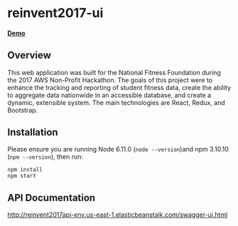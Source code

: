 # reinvent2017-ui

#### [Demo](http://nff-reinvent.s3-website-us-east-1.amazonaws.com/)

## Overview 

This web application was built for the National Fitness Foundation during the
2017 AWS Non-Profit Hackathon. The goals of this project were to enhance the 
tracking and reporting of student fitness data, create the ability to aggregate 
data nationwide in an accessible database, and create a dynamic, extensible system.
The main technologies are React, Redux, and Bootstrap.

## Installation

Please ensure you are running Node 6.11.0 (`node --version`)and npm 3.10.10 (`npm --version`), then run:

```
npm install
npm start
```

## API Documentation

http://reinvent2017api-env.us-east-1.elasticbeanstalk.com/swagger-ui.html
